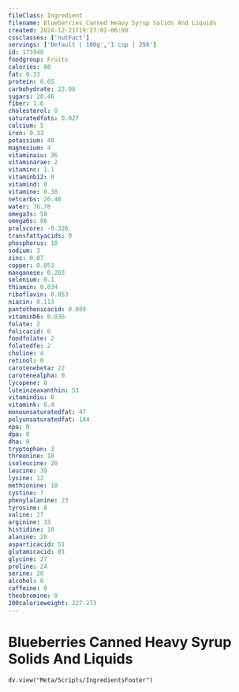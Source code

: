 ```yaml
---
fileClass: Ingredient
filename: Blueberries Canned Heavy Syrup Solids And Liquids
created: 2024-12-21T19:27:02-06:00
cssclasses: ['nutFact']
servings: ['Default | 100g','1 cup | 256']
id: 173948
foodgroup: Fruits
calories: 88
fat: 0.33
protein: 0.65
carbohydrate: 22.06
sugars: 20.46
fiber: 1.6
cholesterol: 0
saturatedfats: 0.027
calcium: 5
iron: 0.33
potassium: 40
magnesium: 4
vitaminaiu: 36
vitaminarae: 2
vitaminc: 1.1
vitaminb12: 0
vitamind: 0
vitamine: 0.38
netcarbs: 20.46
water: 76.78
omega3s: 58
omega6s: 86
pralscore: -0.326
transfattyacids: 0
phosphorus: 10
sodium: 3
zinc: 0.07
copper: 0.053
manganese: 0.203
selenium: 0.1
thiamin: 0.034
riboflavin: 0.053
niacin: 0.113
pantothenicacid: 0.089
vitaminb6: 0.036
folate: 2
folicacid: 0
foodfolate: 2
folatedfe: 2
choline: 4
retinol: 0
carotenebeta: 22
carotenealpha: 0
lycopene: 0
luteinzeaxanthin: 53
vitamindiu: 0
vitamink: 6.4
monounsaturatedfat: 47
polyunsaturatedfat: 144
epa: 0
dpa: 0
dha: 0
tryptophan: 3
threonine: 18
isoleucine: 20
leucine: 39
lysine: 12
methionine: 10
cystine: 7
phenylalanine: 23
tyrosine: 8
valine: 27
arginine: 33
histidine: 10
alanine: 28
asparticacid: 51
glutamicacid: 81
glycine: 27
proline: 24
serine: 20
alcohol: 0
caffeine: 0
theobromine: 0
200calorieweight: 227.273
---
```


# Blueberries Canned Heavy Syrup Solids And Liquids

```dataviewjs
dv.view("Meta/Scripts/IngredientsFooter")
```
